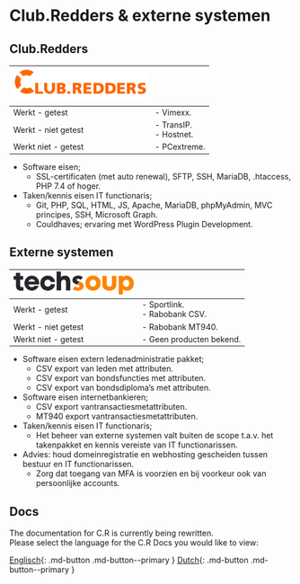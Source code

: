 # Club.Redders & externe systemen

## Club.Redders

| ![Logo C.R](../assets/images/itsppt/logo_CR.png) ||
| --- | --- |
| Werkt - getest | - Vimexx. |
| Werkt - niet getest | - TransIP.<br />- Hostnet. |
| Werkt niet - getest | - PCextreme. |

- Software eisen;
    - SSL-certificaten (met auto renewal), SFTP, SSH, MariaDB, .htaccess, PHP 7.4 of hoger.
- Taken/kennis eisen IT functionaris;
    - Git, PHP, SQL, HTML, JS, Apache, MariaDB, phpMyAdmin, MVC principes, SSH, Microsoft Graph.
    - Couldhaves; ervaring met WordPress Plugin Development.

## Externe systemen

| ![Logo TechSoup](../assets/images/itsppt/logo_techsoup.png) ||
| --- | --- |
| Werkt - getest | - Sportlink.<br />- Rabobank CSV. |
| Werkt - niet getest | - Rabobank MT940. |
| Werkt niet - getest | - Geen producten bekend. |

- Software eisen extern ledenadministratie pakket;
    - CSV export van leden met attributen.
    - CSV export van bondsfuncties met attributen.
    - CSV export van bondsdiploma’s met attributen.
- Software eisen internetbankieren;
    - CSV export vantransactiesmetattributen.
    - MT940 export vantransactiesmetattributen.
- Taken/kennis eisen IT functionaris;
    - Het beheer van externe systemen valt buiten de scope t.a.v. het takenpakket en kennis vereiste van IT functionarissen.
- Advies: houd domeinregistratie en webhosting gescheiden tussen bestuur en IT functionarissen.
    - Zorg dat toegang van MFA is voorzien en bij voorkeur ook van persoonlijke accounts.

## Docs

The documentation for C.R is currently being rewritten.  
Please select the language for the C.R Docs you would like to view:

[Englisch](https://clubrescue.github.io/crdocs-en){: .md-button .md-button--primary } [Dutch](https://clubrescue.github.io/crdocs-nl){: .md-button .md-button--primary }